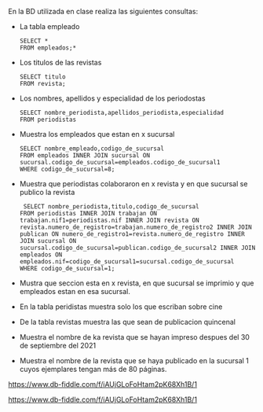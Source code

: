 En la BD utilizada en clase realiza las siguientes consultas:

* La tabla empleado

      SELECT *
      FROM empleados;*
      
* Los titulos de las revistas
  
      SELECT titulo
      FROM revista;
      
* Los nombres, apellidos y especialidad de los periodostas

      SELECT nombre_periodista,apellidos_periodista,especialidad
      FROM periodistas
      
* Muestra los empleados que estan en x sucursal

      SELECT nombre_empleado,codigo_de_sucursal 
      FROM empleados INNER JOIN sucursal ON sucursal.codigo_de_sucursal=empleados.codigo_de_sucursal1
      WHERE codigo_de_sucursal=8;
      
* Muestra que periodistas colaboraron en x revista y en que sucursal se publico la revista

       SELECT nombre_periodista,titulo,codigo_de_sucursal
      FROM periodistas INNER JOIN trabajan ON trabajan.nif1=periodistas.nif INNER JOIN revista ON revista.numero_de_registro=trabajan.numero_de_registro2 INNER JOIN publican ON numero_de_registro1=revista.numero_de_registro INNER JOIN sucursal ON sucursal.codigo_de_sucursal=publican.codigo_de_sucursal2 INNER JOIN empleados ON empleados.nif=codigo_de_sucursal1=sucursal.codigo_de_sucursal
      WHERE codigo_de_sucursal=1;

* Mustra que seccion esta en x revista, en que sucursal se imprimio y que empleados estan en esa sucursal.
* En la tabla peridistas muestra solo los que escriban sobre cine
* De la tabla revistas muestra las que sean de publicacion quincenal
* Muestra el nombre de ka revista que se hayan impreso despues del 30 de septiembre del 2021
* Muestra el nombre de la revista que se haya publicado en la sucursal 1 cuyos ejemplares tengan más de 80 páginas.

https://www.db-fiddle.com/f/iAUjGLoFoHtam2pK68Xh1B/1

https://www.db-fiddle.com/f/iAUjGLoFoHtam2pK68Xh1B/1

